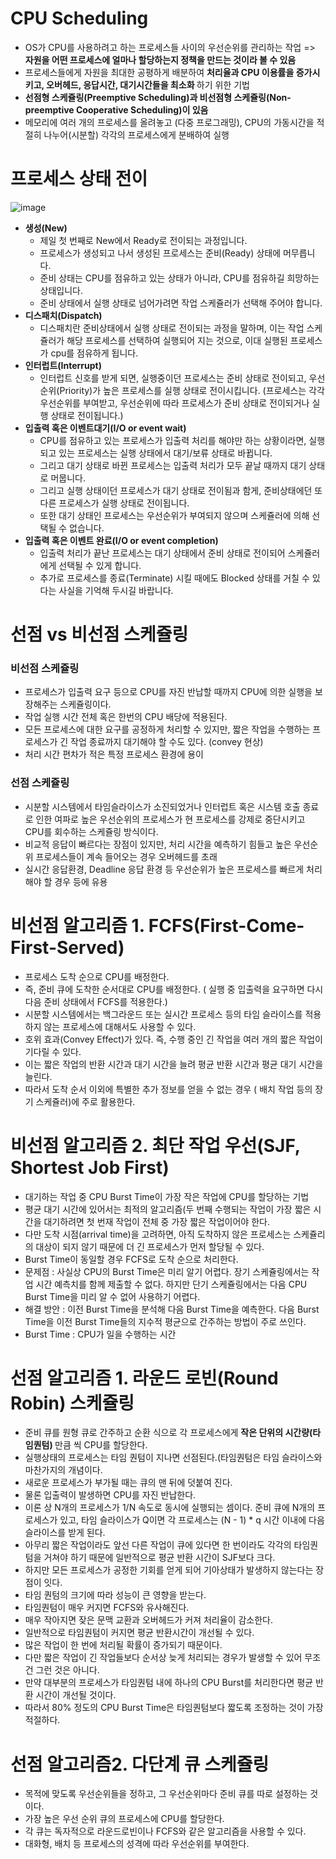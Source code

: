 <h1> CPU Scheduling </h1>

- OS가 CPU를 사용하려고 하는 프로세스들 사이의 우선순위를 관리하는 작업 => <b> 자원을 어떤 프로세스에 얼마나 할당하는지 정책을 만드는 것이라 볼 수 있음 </b>
- 프로세스들에게 자원을 최대한 공평하게 배분하여 <b> 처리율과 CPU 이용률을 증가시키고, 오버헤드, 응답시간, 대기시간들을 최소화 </b> 하기 위한 기법
- <b> 선점형 스케쥴링(Preemptive Scheduling)과 비선점형 스케쥴링(Non-preemptive Cooperative Scheduling)이 있음 </b>
- 메모리에 여러 개의 프로세스를 올려놓고 (다중 프로그래밍), CPU의 가동시간을 적절히 나누어(시분할) 각각의 프로세스에게 분배하여 실행

<h1> 프로세스 상태 전이 </h1>

![image](https://user-images.githubusercontent.com/62228401/233276820-35ed1bbc-cc6b-48c1-b689-e6f4c8fe388f.png)

- <b> 생성(New) </b>
  - 제일 첫 번째로 New에서 Ready로 전이되는 과정입니다.
  - 프로세스가 생성되고 나서 생성된 프로세스는 준비(Ready) 상태에 머무릅니다.
  - 준비 상태는 CPU를 점유하고 있는 상태가 아니라, CPU를 점유하길 희망하는 상태입니다.
  - 준비 상태에서 실행 상태로 넘어가려면 작업 스케쥴러가 선택해 주어야 합니다.
- <b> 디스패치(Dispatch) </b>
  - 디스패치란 준비상태에서 실행 상태로 전이되는 과정을 말하며, 이는 작업 스케쥴러가 해당 프로세스를 선택하여 실행되어 지는 것으로, 이대 실행된 프로세스가 cpu를 점유하게 됩니다.
- <b> 인터럽트(Interrupt) </b>
  - 인터럽트 신호를 받게 되면, 실행중이던 프로세스는 준비 상태로 전이되고, 우선순위(Priority)가 높은 프로세스를 실행 상태로 전이시킵니다. (프로세스는 각각 우선순위를 부여받고, 우선순위에 따라 프로세스가 준비 상태로 전이되거나 실행 상태로 전이됩니다.)
- <b> 입출력 혹은 이벤트대기(I/O or event wait) </b>
  - CPU를 점유하고 있는 프로세스가 입출력 처리를 해야만 하는 상황이라면, 실행되고 있는 프로세스는 실행 상태에서 대기/보류 상태로 바뀝니다.
  - 그리고 대기 상태로 바뀐 프로세스는 입출력 처리가 모두 끝날 때까지 대기 상태로 머뭅니다.
  - 그리고 실행 상태이던 프로세스가 대기 상태로 전이됨과 함게, 준비상태에던 또 다른 프로세스가 실행 상태로 전이됩니다.
  - 또한 대기 상태인 프로세스는 우선순위가 부여되지 않으며 스케쥴러에 의해 선택될 수 없습니다.
- <b> 입출력 혹은 이벤트 완료(I/O or event completion) </b>
  - 입출력 처리가 끝난 프로세스는 대기 상태에서 준비 상태로 전이되어 스케쥴러에게 선택될 수 있게 합니다.
  - 추가로 프로세스를 종료(Terminate) 시킬 때에도 Blocked 상태를 거칠 수 있다는 사실을 기억해 두시길 바랍니다.

<h1> 선점 vs 비선점 스케쥴링 </h1>

<h3> 비선점 스케쥴링 </h3>

- 프로세스가 입출력 요구 등으로 CPU를 자진 반납할 때까지 CPU에 의한 실행을 보장해주는 스케쥴링이다.
- 작업 실행 시간 전체 혹은 한번의 CPU 배당에 적용된다.
- 모든 프로세스에 대한 요구를 공정하게 처리할 수 있지만, 짧은 작업을 수행하는 프로세스가 긴 작업 종료까지 대기해야 할 수도 있다. (convey 현상)
- 처리 시간 편차가 적은 특정 프로세스 환경에 용이

<h3> 선점 스케쥴링 </h3>

- 시분할 시스템에서 타임슬라이스가 소진되었거나 인터럽트 혹은 시스템 호출 종료로 인한 여파로 높은 우선순위의 프로세스가 현 프로세스를 강제로 중단시키고 CPU를 회수하는 스케쥴링 방식이다.
- 비교적 응답이 빠르다는 장점이 있지만, 처리 시간을 예측하기 힘들고 높은 우선순위 프로세스들이 계속 들어오는 경우 오버헤드를 초래
- 실시간 응답환경, Deadline 응답 환경 등 우선순위가 높은 프로세스를 빠르게 처리해야 할 경우 등에 유용

<h1> 비선점 알고리즘 1. FCFS(First-Come-First-Served) </h1>

- 프로세스 도착 순으로 CPU를 배정한다.
- 즉, 준비 큐에 도착한 순서대로 CPU를 배정한다. ( 실행 중 입출력을 요구하면 다시 다음 준비 상태에서 FCFS를 적용한다.)
- 시분할 시스템에서는 백그라운드 또는 실시간 프로세스 등의 타임 슬라이스를 적용하지 않는 프로세스에 대해서도 사용할 수 있다.
- 호위 효과(Convey Effect)가 있다. 즉, 수행 중인 긴 작업을 여러 개의 짧은 작업이 기다릴 수 있다.
- 이는 짧은 작업의 반환 시간과 대기 시간을 늘려 평균 반환 시간과 평균 대기 시간을 늘린다.
- 따라서 도착 순서 이외에 특별한 추가 정보를 얻을 수 없는 경우 ( 배치 작업 등의 장기 스케쥴러)에 주로 활용한다.

<h1> 비선점 알고리즘 2. 최단 작업 우선(SJF, Shortest Job First) </h1>

- 대기하는 작업 중 CPU Burst Time이 가장 작은 작업에 CPU를 할당하는 기법
- 평균 대기 시간에 있어서는 최적의 알고리즘(두 번째 수행되는 작업이 가장 짧은 시간을 대기하려면 첫 번재 작업이 전체 중 가장 짧은 작업이어야 한다.
- 다만 도착 시점(arrival time)을 고려하면, 아직 도착하지 않은 프로세스는 스케쥴리의 대상이 되지 않기 때문에 더 긴 프로세스가 먼저 할당될 수 있다.
- Burst Time이 동일할 경우 FCFS로 도착 순으로 처리한다.
- 문제점 : 사실상 CPU의 Burst Time은 미리 알기 어렵다. 장기 스케쥴링에서는 작업 시간 예측치를 함께 제출할 수 없다. 하지만 단기 스케쥴링에서는 다음 CPU Burst Time을 미리 알 수 없어 사용하기 어렵다.
- 해결 방안 : 이전 Burst Time을 분석해 다음 Burst Time을 예측한다. 다음 Burst Time을 이전 Burst Time들의 지수적 평균으로 간주하는 방법이 주로 쓰인다.
- Burst Time : CPU가 일을 수행하는 시간

<h1> 선점 알고리즘 1. 라운드 로빈(Round Robin) 스케쥴링 </h1>

- 준비 큐를 원형 큐로 간주하고 순환 식으로 각 프로세스에게 <b> 작은 단위의 시간량(타임퀀텀) </b>만큼 씩 CPU를 할당한다.
- 실행상태의 프로세스는 타임 퀀텀이 지나면 선점된다.(타임퀀텀은 타임 슬라이스와 마찬가지의 개념이다.
- 새로운 프로세스가 부가될 때는 큐의 맨 뒤에 덧붙여 진다.
- 물론 입출력이 발생하면 CPU를 자진 반납한다.
- 이론 상 N개의 프로세스가 1/N 속도로 동시에 실행되는 셈이다. 준비 큐에 N개의 프로세스가 있고, 타임 슬라이스가 Q이면 각 프로세스는 (N - 1) * q 시간 이내에 다음 슬라이스를 받게 된다.
- 아무리 짧은 작업이라도 앞선 다른 작업이 큐에 있다면 한 번이라도 각각의 타임퀀텀을 거쳐야 하기 때문에 일반적으로 평균 반환 시간이 SJF보다 크다.
- 하지만 모든 프로세스가 공정한 기회를 얻게 되어 기아상태가 발생하지 않는다는 장점이 잇다.
- 타임 퀀텀의 크기에 따라 성능이 큰 영향을 받는다.
- 타임퀀텀이 매우 커지면 FCFS와 유사해진다.
- 매우 작아지면 잦은 문맥 교환과 오버헤드가 커져 처리율이 감소한다.
- 일반적으로 타임퀀텀이 커지면 평균 반환시간이 개선될 수 있다.
- 많은 작업이 한 번에 처리될 확률이 증가되기 때문이다.
- 다만 짧은 작업이 긴 작업들보다 순서상 늦게 처리되는 경우가 발생할 수 있어 무조건 그런 것은 아니다.
- 만약 대부분의 프로세스가 타임퀀텀 내에 하나의 CPU Burst를 처리한다면 평균 반환 시간이 개선될 것이다.
- 따라서 80% 정도의 CPU Burst Time은 타임퀀텀보다 짧도록 조정하는 것이 가장 적절하다. 

<h1> 선점 알고리즘2. 다단계 큐 스케쥴링 </h1>

- 목적에 맞도록 우선순위들을 정하고, 그 우선순위마다 준비 큐를 따로 설정하는 것이다.
- 가장 높은 우선 순위 큐의 프로세스에 CPU를 할당한다.
- 각 큐는 독자적으로 라운드로빈이나 FCFS와 같은 알고리즘을 사용할 수 있다.
- 대화형, 배치 등 프로세스의 성격에 따라 우선순위를 부여한다.
